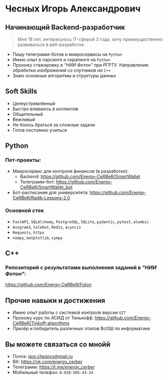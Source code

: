 # Чесных Игорь Александрович #

## Начинающий Backend-разработчик ##

> Мне 18 лет, интересуюсь IT-сферой 3 года, хочу преимущественно развиваться в веб-разработке.

- Пишу телеграмм-ботов и микросервисы на `Python`
- Имею опыт в парсинге и скрапинге на `Python`
- Прохожу стажировку в *"НИИ Фотон"* при *РГРТУ*. Направление: *обработка изображений со спутников на* `C++`
- Знаю основные алгоритмы и структуры данных


## Soft Skills ##

- Целеустремлённый 
- Быстро вливаюсь в коллектив
- Общительный
- Вежливый
- Не боюсь браться за сложные задачи
- Готов постоянно учиться


## Python ##

### Пет-проекты: ### 

- Микросервис для контроля финансов (в разработке):
	- Backend: https://github.com/Energy-CeRBeR/SmartWallet
	- Телеграмм-бот: https://github.com/Energy-CeRBeR/SmartWallet_bot
- Бот-расписание для университета: https://github.com/Energy-CeRBeR/Radik-Lessons-2.0

### Основной стек ###

- `FastAPI`, `SQLAlchemy`, `PostgreSQL`, `SQLite`, `pydantic`, `pytest`, `alembic`
- `Aiogram3`, `telebot`, `Redis`, `acyncio`
- `Requests`, `httpx`
- `numpy`, `matplotlib`, `sympy`


## C++ ##

### Репозиторий с результатами выполнения заданий в *"НИИ Фотон"*: ###

https://github.com/Energy-CeRBeR/Foton


## Прочие навыки и достижения ##

- Имею опыт работы с системой контроля версии `GIT`
- Прохожу курс по АСИД от Тинькофф: https://github.com/Energy-CeRBeR/Tinkoff-algorithms
- Призёр и победитель различных этапов ВсОШ по информатике


## Вы можете связаться со мнойй ##

* Почта: igor.chesnyx@mail.ru
* ВК: https://vk.com/energy_cerber
* Телеграмм: https://t.me/energy_cerber
* Мобильный телефон: `8-910-505-43-24`